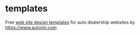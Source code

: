 # templates
Free <a href="https://www.autojini.com">web site design templates</a> for auto dealership websites by https://www.autojini.com
